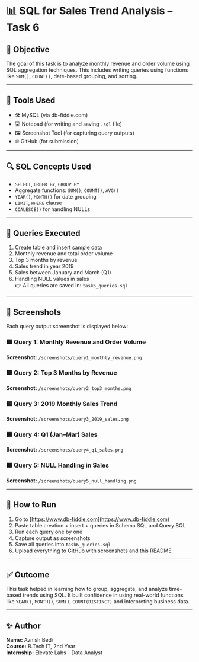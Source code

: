 # 📊 SQL for Sales Trend Analysis – Task 6

## 🧠 Objective

The goal of this task is to analyze monthly revenue and order volume using SQL aggregation techniques. This includes writing queries using functions like `SUM()`, `COUNT()`, date-based grouping, and sorting.

---

## 🧰 Tools Used

- 🛠 MySQL (via db-fiddle.com)  
- 💻 Notepad (for writing and saving `.sql` file)  
- 🖼 Screenshot Tool (for capturing query outputs)  
- 🌐 GitHub (for submission)  

---

## 🔍 SQL Concepts Used

- `SELECT`, `ORDER BY`, `GROUP BY`
- Aggregate functions: `SUM()`, `COUNT()`, `AVG()`
- `YEAR()`, `MONTH()` for date grouping
- `LIMIT`, `WHERE` clause
- `COALESCE()` for handling NULLs

---

## 📜 Queries Executed

1. Create table and insert sample data  
2. Monthly revenue and total order volume  
3. Top 3 months by revenue  
4. Sales trend in year 2019  
5. Sales between January and March (Q1)  
6. Handling NULL values in sales  
👉 All queries are saved in: `task6_queries.sql`

---

## 📸 Screenshots

Each query output screenshot is displayed below:

### 🟩 Query 1: Monthly Revenue and Order Volume  
**Screenshot:** `/screenshots/query1_monthly_revenue.png`

### 🟦 Query 2: Top 3 Months by Revenue  
**Screenshot:** `/screenshots/query2_top3_months.png`

### 🟨 Query 3: 2019 Monthly Sales Trend  
**Screenshot:** `/screenshots/query3_2019_sales.png`

### 🟧 Query 4: Q1 (Jan–Mar) Sales  
**Screenshot:** `/screenshots/query4_q1_sales.png`

### 🟫 Query 5: NULL Handling in Sales  
**Screenshot:** `/screenshots/query5_null_handling.png`

---

## 🚀 How to Run

1. Go to [https://www.db-fiddle.com](https://www.db-fiddle.com)  
2. Paste table creation + insert + queries in Schema SQL and Query SQL  
3. Run each query one by one  
4. Capture output as screenshots  
5. Save all queries into `task6_queries.sql`  
6. Upload everything to GitHub with screenshots and this README

---

## ✅ Outcome

This task helped in learning how to group, aggregate, and analyze time-based trends using SQL. It built confidence in using real-world functions like `YEAR()`, `MONTH()`, `SUM()`, `COUNT(DISTINCT)` and interpreting business data.

---

## ✨ Author

**Name:** Avnish Bedi  
**Course:** B.Tech IT, 2nd Year  
**Internship:** Elevate Labs - Data Analyst  

